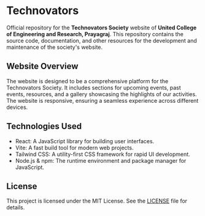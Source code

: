 # Technovators

Official repository for the **Technovators Society** website of **United College of Engineering and Research, Prayagraj**. This repository contains the source code, documentation, and other resources for the development and maintenance of the society's website.

## Website Overview

The website is designed to be a comprehensive platform for the Technovators Society. It includes sections for upcoming events, past events, resources, and a gallery showcasing the highlights of our activities. The website is responsive, ensuring a seamless experience across different devices.

## Technologies Used
- React: A JavaScript library for building user interfaces.
- Vite: A fast build tool for modern web projects.
- Tailwind CSS: A utility-first CSS framework for rapid UI development.
- Node.js & npm: The runtime environment and package manager for JavaScript.

## License

This project is licensed under the MIT License. See the [LICENSE](https://github.com/alpharsh/technovators?tab=MIT-1-ov-file) file for details.